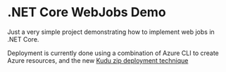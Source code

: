 # .NET Core WebJobs Demo

Just a very simple project demonstrating how to implement web jobs in .NET Core. 

Deployment is currently done using a combination of Azure CLI to create Azure resources, and the new [Kudu zip deployment technique](https://github.com/projectkudu/kudu/wiki/Deploying-from-a-zip-file)